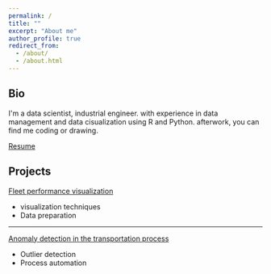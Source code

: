 ```yaml
---
permalink: /
title: ""
excerpt: "About me"
author_profile: true
redirect_from:
  - /about/
  - /about.html
---
```


## Bio

I'm a data scientist, industrial engineer. with experience in data management and data cisualization using R and Python. afterwork, you can find me coding or drawing.

[Resume](https://hamzawhite.github.io/cv/)

## Projects

[Fleet performance visualization](https://www.rpubs.com/himl/fleet_performance_report)
- visualization techniques
- Data preparation
---
[Anomaly detection in the transportation process](https://rpubs.com/himl/Transportation_operations_analysis) 
- Outlier detection
- Process automation
